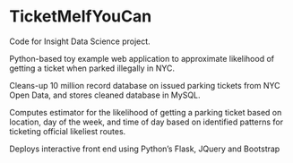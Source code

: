 TicketMeIfYouCan
================

Code for Insight Data Science project.

Python-based toy example web application to approximate likelihood of getting a ticket when parked illegally in NYC.

Cleans-up 10 million record database on issued parking tickets from NYC Open Data, and stores cleaned database in MySQL.

Computes estimator for the likelihood of getting a parking ticket based on location, day of the week, and time of day based on identified patterns for ticketing official likeliest routes.

Deploys interactive front end using Python’s Flask, JQuery and Bootstrap
